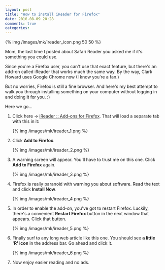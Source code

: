 ```yaml
---
layout: post
title: "How to install iReader for Firefox"
date: 2010-08-09 20:28
comments: true
categories: 
---
```


{% img /images/mk/ireader_icon.png 50 50 %}

Mom, the last time I posted about Safari Reader you asked me if it's something you could use.

Since you're a Firefox user, you can't use that exact feature, but there's an add-on called iReader that works much the same way. By the way, Clark Howard uses Google Chrome now (I know you're a fan.)

But no worries, Firefox is still a fine browser. And here's my best attempt to walk you through installing something on your computer without logging in and doing it for you. :)

Here we go…

<!-- more -->

1. Click here → [iReader :: Add-ons for Firefox](https://addons.mozilla.org/en-US/firefox/addon/195787/).  That will load a separate tab with this in it:

    {% img /images/mk/ireader_1.png %}

2. Click **Add to Firefox**. 

    {% img /images/mk/ireader_2.png %}

3. A warning screen will appear.  You'll have to trust me on this one.  Click **Add to Firefox** again.

    {% img /images/mk/ireader_3.png %}

4. Firefox is really paranoid with warning you about software.  Read the text and click **Install Now**.

    {% img /images/mk/ireader_4.png %}

5. In order to enable the add-on, you've got to restart Firefox.  Luckily, there's a convenient **Restart Firefox** button in the next window that appears.  Click that button.

    {% img /images/mk/ireader_5.png %}

6. Finally surf to any long web article like this one.  You should see **a little 'R' icon** in the address bar.  Go ahead and click it.

    {% img /images/mk/ireader_6.png %}

7. Now enjoy easier reading and no ads.
